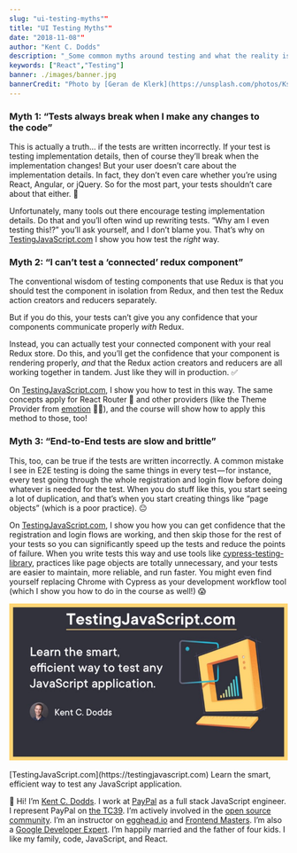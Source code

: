 ```yaml
---
slug: "ui-testing-myths""
title: "UI Testing Myths""
date: "2018-11-08""
author: "Kent C. Dodds"
description: "_Some common myths around testing and what the reality is…_"
keywords: ["React","Testing"]
banner: ./images/banner.jpg
bannerCredit: "Photo by [Geran de Klerk](https://unsplash.com/photos/KsMD_tAdjg0?utm_source=unsplash&utm_medium=referral&utm_content=creditCopyText) on [Unsplash](https://unsplash.com/?utm_source=unsplash&utm_medium=referral&utm_content=creditCopyText)"
---
```


### Myth 1: “Tests always break when I make any changes to the code”

This is actually a truth… if the tests are written incorrectly. If your test is
testing implementation details, then of course they’ll break when the
implementation changes! But your user doesn’t care about the implementation
details. In fact, they don’t even care whether you’re using React, Angular, or
jQuery. So for the most part, your tests shouldn’t care about that either. 💯

Unfortunately, many tools out there encourage testing implementation details. Do
that and you’ll often wind up rewriting tests. “Why am I even testing this!?”
you’ll ask yourself, and I don’t blame you. That’s why on
[TestingJavaScript.com](https://testingjavascript.com/) I show you how test the
_right_ way.

### Myth 2: “I can’t test a ‘connected’ redux component”

The conventional wisdom of testing components that use Redux is that you should
test the component in isolation from Redux, and then test the Redux action
creators and reducers separately.

But if you do this, your tests can’t give you any confidence that your
components communicate properly _with_ Redux.

Instead, you can actually test your connected component with your real Redux
store. Do this, and you’ll get the confidence that your component is rendering
properly, _and_ that the Redux action creators and reducers are all working
together in tandem. Just like they will in production. ✅

On [TestingJavaScript.com](https://testingjavascript.com/), I show you how to
test in this way. The same concepts apply for React Router 🔀 and other
providers (like the Theme Provider from [emotion](https://emotion.sh/) 👩‍🎤), and
the course will show how to apply this method to those, too!

### Myth 3: “End-to-End tests are slow and brittle”

This, too, can be true if the tests are written incorrectly. A common mistake I
see in E2E testing is doing the same things in every test — for instance, every
test going through the whole registration and login flow before doing whatever
is needed for the test. When you do stuff like this, you start seeing a lot of
duplication, and that’s when you start creating things like “page objects”
(which is a poor practice). 😐

On [TestingJavaScript.com](https://testingjavascript.com/), I show you how you
can get confidence that the registration and login flows are working, and then
skip those for the rest of your tests so you can significantly speed up the
tests and reduce the points of failure. When you write tests this way and use
tools like
[cypress-testing-library](https://github.com/kentcdodds/cypress-testing-library),
practices like page objects are totally unnecessary, and your tests are easier
to maintain, more reliable, and run faster. You might even find yourself
replacing Chrome with Cypress as your development workflow tool (which I show
you how to do in the course as well!) 😱

[![](./images/0.jpeg)](https://testingjavascript.com)

<figcaption>[TestingJavaScript.com](https://testingjavascript.com) Learn the smart, efficient way to test any JavaScript application.</figcaption>

👋 Hi! I’m [Kent C. Dodds](https://kentcdodds.com/). I work at
[PayPal](https://www.paypal.com/) as a full stack JavaScript engineer. I
represent PayPal on [the TC39](https://github.com/tc39). I’m actively involved
in the [open source community](https://github.com/kentcdodds). I’m an instructor
on [egghead.io](https://egghead.io/instructors/kentcdodds) and
[Frontend Masters](https://frontendmasters.com/). I’m also a
[Google Developer Expert](https://developers.google.com/experts/people/kent-c-dodds).
I’m happily married and the father of four kids. I like my family, code,
JavaScript, and React.

